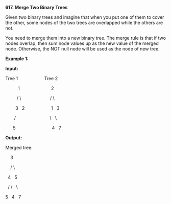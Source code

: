 **617. Merge Two Binary Trees**

Given two binary trees and imagine that when you put one of them to cover the other, some nodes of the two trees are overlapped while the others are not.

You need to merge them into a new binary tree. The merge rule is that if two nodes overlap, then sum node values up as the new value of the merged node. Otherwise, the NOT null node will be used as the node of new tree.

**Example 1:**

**Input:** 

Tree 1                     Tree 2                  

          1                         2                             

         / \                       / \                            

        3   2                     1   3                        

       /                           \   \                      

      5                             4   7                  

**Output:** 

Merged tree:

    3

    / \

  4   5

  / \   \ 

 5   4   7
